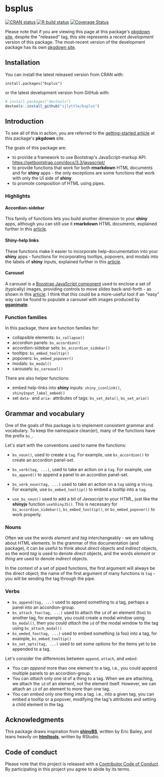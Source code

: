 # bsplus

<!-- badges: start -->
[![CRAN status](https://www.r-pkg.org/badges/version/bsplus)](https://cran.r-project.org/package=bsplus)
[![R build status](https://github.com/ijlyttle/bsplus/workflows/R-CMD-check/badge.svg)](https://github.com/ijlyttle/bsplus/actions)
[![Coverage Status](https://img.shields.io/codecov/c/github/ijlyttle/bsplus/master.svg)](https://codecov.io/github/ijlyttle/bsplus?branch=master)
<!-- badges: end -->

Please note that if you are viewing this page at this package's [pkgdown site](http://ijlyttle.github.io/bsplus), despite the "released" tag, this site represents a recent *development* version of this package. The most-recent version of the development package has its own [pkgdown site](http://ijlyttle.github.io/bsplus/dev). 

## Installation

You can install the latest released version from CRAN with:

```
install.packages("bsplus")
```

or the latest development version from GitHub with:

```R
# install.packages("devtools")
devtools::install_github("ijlyttle/bsplus")
```

## Introduction

To see all of this in action, you are referred to the [getting-started article](http://ijlyttle.github.io/bsplus/articles/bsplus.html) at this package's **pkgdown** site. 

The goals of this package are:

- to provide a framework to use Bootstrap's JavaScript-markup API: https://getbootstrap.com/docs/3.3/javascript/
- to provide functions that work for both **rmarkdown** HTML documents and for **shiny** apps - the only exceptions are some functions that work with only the UI side of **shiny**.
- to promote composition of HTML using pipes.

### Highlights

#### Accordion-sidebar

This family of functions lets you build another dimension to your **shiny** apps, although you can still use it **rmarkdown** HTML documents, explained further in this [article](http://ijlyttle.github.io/bsplus/articles/accordion_sidebar.html).

#### Shiny-help links

These functions make it easier to incorporate help-documentation into your **shiny** apps - functions for incorporating tooltips, popovers, and modals into the labels of **shiny** inputs, explained further in this [article](http://ijlyttle.github.io/bsplus/articles/shiny_help_links.html).

#### Carousel

A carousel is a [Boostrap JavaScript component](http://getbootstrap.com/javascript/#carousel) used to enclose a set of (typically) images, providing controls to move slides back-and-forth - as shown in this [article](https://ijlyttle.github.io/bsplus/articles/carousel.html). I think that this could be a more-useful tool if an "easy" way can be found to populate a carousel with images produced by [**gganimate**](https://github.com/thomasp85/gganimate).

### Function families 

In this package, there are function families for:

- collapsible elements: `bs_collapse()`
- accordion panels: `bs_accordion()`
- accordion-sidebar sets: `bs_accordion_sidebar()`
- tooltips: `bs_embed_tooltip()`
- popovers: `bs_embed_popover()`
- modals: `bs_modal()`
- carousels: `bs_carousel()`

There are also helper functions:

- embed help-links into **shiny** inputs: `shiny_iconlink()`, `shinyInput_label_embed()`
- set `data-` and `aria-` attributes of tags: `bs_set_data()`, `bs_set_aria()`

## Grammar and vocabulary

One of the goals of this package is to implement consistent grammar and vocabulary. To keep the namespace clean(er), many of the functions have the prefix `bs_`.

Let's start with the conventions used to name the functions:

- `bs_noun()`, used to create a `tag`. For example, use `bs_accordion()` to create an accordion panel-set.

- `bs_verb(tag, ...)`, used to take an action on a `tag`. For example, use `bs_append()` to append a panel to an accordion panel-set.

- `bs_verb_noun(tag, ...)` used to take an action on a `tag` using a `thing`. For example, use `bs_embed_tooltip()` to embed a tooltip into a `tag`.

- `use_bs_noun()` used to add a bit of Javascript to your HTML, just like the **shinyjs** function `useShinyJS()`. This is necessary for `bs_accordion_sidebar()`, `bs_embed_tooltip()`, or `bs_embed_popover()` to work properly.

### Nouns

Often we use the words *element* and *tag* interchangeably - we are talking about HTML elements. In the grammar of this documentation (and package), it can be useful to think about *direct* objects and *indirect* objects, so the word *tag* is used to denote *direct* objects, and the words *element* or *thing* are used to denote *indirect* objects.

In the context of a set of piped functions, the first argument will always be the direct object; the name of the first argument of many functions is `tag` - you will be sending the tag through the pipe.

### Verbs

- `bs_append(tag, ...)` used to append something to a tag, perhaps a panel into an accordion-group.
- `bs_attach_foo(tag, ...)` used to attach the `id` of an element (foo) to another tag, for example, you could create a modal window using `bs_modal()`, then you could *attach* the `id` of the modal window to the tag using `bs_attach_modal()`
- `bs_emded_foo(tag, ...)` used to embed something (a foo) into a tag, for example, `bs_embed_tooltip()`
- `bs_set_opts(tag, ...)` used to set some options for the items yet to be appended to a tag.

Let's consider the differences between `append`, `attach`, and `embed`:

- You can *append* more than one element to a tag, i.e., you could append multiple panels to an accordion-group.
- You can *attach* only one id of a thing to a tag. When we are attaching, we attach the `id` of an element, not the element itself. However, we can attach an `id` of an element to more than one tag.
- You can *embed* only one thing into a tag. i.e., into a given tag, you can embed a tooltip or a popover, modifying the tag's attributes and setting a child element in the tag.

## Acknowledgments

This package draws inspiration from [**shinyBS**](https://ebailey78.github.io/shinyBS/), written by Eric Bailey, and leans heavily on [**htmltools**](https://CRAN.R-project.org/package=htmltools), written by RStudio.

## Code of conduct

Please note that this project is released with a [Contributor Code of Conduct](http://ijlyttle.github.io/bsplus/CONDUCT.html). By participating in this project you agree to abide by its terms.
